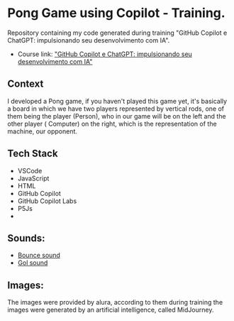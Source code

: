 # Pong Game using Copilot - Training.

Repository containing my code generated during training "GitHub Copilot e ChatGPT: impulsionando seu desenvolvimento com IA".

* Course link: ["GitHub Copilot e ChatGPT: impulsionando seu desenvolvimento com IA"](https://www.alura.com.br/curso-online-github-copilot-chatgpt-desenvolvimento-ia)

## Context

I developed a Pong game, if you haven't played this game yet, it's basically a board in which we have two players represented by vertical rods, one of them being the player (Person), who in our game will be on the left and the other player ( Computer) on the right, which is the representation of the machine, our opponent.

## Tech Stack

* VSCode
* JavaScript
* HTML
* GitHub Copilot
* GitHub Copilot Labs
* P5Js
* 

## Sounds:
* [Bounce sound](https://freesound.org/people/JustInvoke/sounds/446100/)
* [Gol sound](https://freesound.org/people/LittleRobotSoundFactory/sounds/274178/)

## Images:
The images were provided by alura, according to them during training the images were generated by an artificial intelligence, called MidJourney.